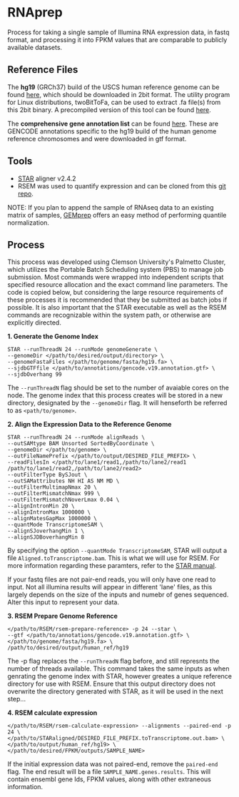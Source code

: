 # RNAprep
Process for taking a single sample of Illumina RNA expression data, in fastq format, and processing it into FPKM values that are comparable to publicly available datasets.

## Reference Files
The **hg19** (GRCh37) build of the USCS human reference genome can be found [here](http://hgdownload.cse.ucsc.edu/goldenPath/hg19/bigZips/), which should be downloaded in 2bit format. The utility program for Linux distributions, twoBitToFa, can be used to extract .fa file(s) from this 2bit binary. A precompiled version of this tool can be found [here](http://hgdownload.soe.ucsc.edu/admin/exe/linux.x86_64/).

The **comprehensive gene annotation list** can be found [here](http://ftp.ebi.ac.uk/pub/databases/gencode/Gencode_human/release_19). These are GENCODE annotations specific to the hg19 build of the human genome reference chromosomes and were downloaded in gtf format. 

## Tools
* [STAR](https://github.com/alexdobin/STAR/releases/tag/STAR_2.4.2a) aligner v2.4.2
* RSEM was used to quantify expression and can be cloned from this [git repo](https://github.com/deweylab/RSEM).

NOTE: If you plan to append the sample of RNAseq data to an existing matrix of samples, [GEMprep](https://github.com/SystemsGenetics/GEMprep) offers an easy method of performing quantile normalization.

## Process
This process was developed using Clemson University's Palmetto Cluster, which utilizes the Portable Batch Scheduling system (PBS) to manage job submission. Most commands were wrapped into independent scripts that specified resource allocation and the exact command line parameters. The code is copied below, but considering the large resource requirements of these processes it is recommended that they be submitted as batch jobs if possible. It is also important that the STAR executable as well as the RSEM commands are recognizable within the system path, or otherwise are explicitly directed.

**1. Generate the Genome Index**
```
STAR --runThreadN 24 --runMode genomeGenerate \
--genomeDir </path/to/desired/output/directory> \
--genomeFastaFiles </path/to/genome/fasta/hg19.fa> \
--sjdbGTFfile </path/to/annotations/gencode.v19.annotation.gtf> \
--sjdbOverhang 99
```
The `--runThreadN` flag should be set to the number of avaiable cores on the node. The genome index that this process creates will be stored in a new directory, designated by the `--genomeDir` flag. It will henseforth be referred to as `<path/to/genome>`.

**2. Align the Expression Data to the Reference Genome**
```
STAR --runThreadN 24 --runMode alignReads \
--outSAMtype BAM Unsorted SortedByCoordinate \
--genomeDir </path/to/genome> \
--outFileNamePrefix </path/to/output/DESIRED_FILE_PREFIX> \
--readFilesIn </path/to/lane1/read1,/path/to/lane2/read1 /path/to/lane1/read2,/path/to/lane2/read2>
--outFilterType BySJout \
--outSAMattributes NH HI AS NM MD \
--outFilterMultimapNmax 20 \
--outFilterMismatchNmax 999 \
--outFilterMismatchNoverLmax 0.04 \
--alignIntronMin 20 \
--alignIntronMax 1000000 \
--alignMatesGapMax 1000000 \
--quantMode TranscriptomeSAM \
--alignSJoverhangMin 1 \
--alignSJDBoverhangMin 8 
```
By specifying the option  `--quantMode TranscriptomeSAM`, STAR will output a file `Aligned.toTranscriptome.bam`. This is what we will use for RSEM. For more information regarding these paramters, refer to the [STAR manual](http://labshare.cshl.edu/shares/gingeraslab/www-data/dobin/STAR/STAR.posix/doc/STARmanual.pdf).

If your fastq files are not pair-end reads, you will only have one read to input. Not all illumina results will appear in different 'lane' files, as this largely depends on the size of the inputs and numebr of genes sequenced. Alter this input to represent your data.

**3. RSEM Prepare Genome Reference**
```
</path/to/RSEM/rsem-prepare-reference> -p 24 --star \
--gtf </path/to/annotations/gencode.v19.annotation.gtf> \
</path/to/genome/fasta/hg19.fa> \
/path/to/desired/output/human_ref/hg19
```
The -p flag replaces the `--runThreadN` flag before, and still represnts the number of threads available. This command takes the same inputs as when genrating the genome index with STAR, however greates a unique reference directory for use with RSEM. Ensure that this output directory does not overwrite the directory generated with STAR, as it will be used in the next step... 

**4. RSEM calculate expression**
```
</path/to/RSEM/rsem-calculate-expression> --alignments --paired-end -p 24 \
</path/to/STARaligned/DESIRED_FILE_PREFIX.toTranscriptome.out.bam> \
</path/to/output/human_ref/hg19> \
</path/to/desired/FPKM/outputs/SAMPLE_NAME>
```
If the initial expression data was not paired-end, remove the `paired-end` flag. The end result will be a file `SAMPLE_NAME.genes.results`. This will contain ensembl gene Ids, FPKM values, along with other extraneous information. 


